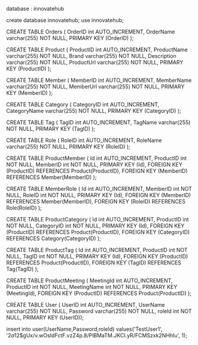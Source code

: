 database : innovatehub

create database innovatehub;
use innovatehub;

CREATE TABLE Orders (
OrderID int AUTO_INCREMENT,
OrderName varchar(255) NOT NULL,
PRIMARY KEY (OrderID)
);

CREATE TABLE Product (
ProductID int AUTO_INCREMENT,
ProductName varchar(255) NOT NULL,
Brand varchar(255) NOT NULL,
Description varchar(255) NOT NULL,
ProductUrl varchar(255) NOT NULL,
PRIMARY KEY (ProductID)
);

CREATE TABLE Member (
MemberID int AUTO_INCREMENT,
MemberName varchar(255) NOT NULL,
MemberUrl varchar(255) NOT NULL,
PRIMARY KEY (MemberID)
);

CREATE TABLE Category (
CategoryID int AUTO_INCREMENT,
CategoryName varchar(255) NOT NULL,
PRIMARY KEY (CategoryID)
);

CREATE TABLE Tag (
TagID int AUTO_INCREMENT,
TagName varchar(255) NOT NULL,
PRIMARY KEY (TagID)
);

CREATE TABLE Role (
RoleID int AUTO_INCREMENT,
RoleName varchar(255) NOT NULL,
PRIMARY KEY (RoleID)
);

CREATE TABLE ProductMember (
Id int AUTO_INCREMENT,
ProductID int NOT NULL,
MemberID int NOT NULL,
PRIMARY KEY (Id),
FOREIGN KEY (ProductID) REFERENCES Product(ProductID),
FOREIGN KEY (MemberID) REFERENCES Member(MemberID)
);

CREATE TABLE MemberRole (
Id int AUTO_INCREMENT,
MemberID int NOT NULL,
RoleID int NOT NULL,
PRIMARY KEY (Id),
FOREIGN KEY (MemberID) REFERENCES Member(MemberID),
FOREIGN KEY (RoleID) REFERENCES Role(RoleID)
);

CREATE TABLE ProductCategory (
Id int AUTO_INCREMENT,
ProductID int NOT NULL,
CategoryID int NOT NULL,
PRIMARY KEY (Id),
FOREIGN KEY (ProductID) REFERENCES Product(ProductID),
FOREIGN KEY (CategoryID) REFERENCES Category(CategoryID)
);

CREATE TABLE ProductTag (
Id int AUTO_INCREMENT,
ProductID int NOT NULL,
TagID int NOT NULL,
PRIMARY KEY (Id),
FOREIGN KEY (ProductID) REFERENCES Product(ProductID),
FOREIGN KEY (TagID) REFERENCES Tag(TagID)
);

CREATE TABLE ProductMeeting (
MeetingId int AUTO_INCREMENT,
ProductID int NOT NULL,
MeetingName int NOT NULL,
PRIMARY KEY (MeetingId),
FOREIGN KEY (ProductID) REFERENCES Product(ProductID)
);

CREATE TABLE User (
UserID int AUTO_INCREMENT,
UserName varchar(255) NOT NULL,
Password varchar(255) NOT NULL,
roleId int  NOT NULL,
PRIMARY KEY (UserID));

insert into user(UserName,Password,roleId) values('TestUser1', '$2a$12$gUx/v.wOsIdFctF.vzZ4p.8/PlBMaTM.JKCI.yR/FCMSzxk2NHhIu', 1);